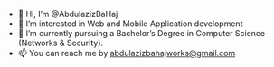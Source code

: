 - 👋 Hi, I’m @AbdulazizBaHaj
- 👀 I’m interested in Web and Mobile Application development
- 🌱 I’m currently pursuing a Bachelor’s Degree in Computer Science (Networks & Security). 
- 📫 You can reach me by abdulazizbahajworks@gmail.com
